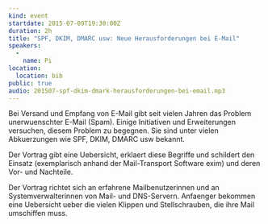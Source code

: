 ```yaml
---
kind: event
startdate: 2015-07-09T19:30:00Z
duration: 2h
title: "SPF, DKIM, DMARC usw: Neue Herausforderungen bei E-Mail"
speakers:
  -
    name: Pi
location:
  location: bib
public: true
audio: 201507-spf-dkim-dmark-herausforderungen-bei-email.mp3
---
```

Bei Versand und Empfang von E-Mail gibt seit vielen Jahren das
Problem unerwuenschter E-Mail (Spam). Einige Initiativen
und Erweiterungen versuchen, diesem Problem zu begegnen.
Sie sind unter vielen Abkuerzungen wie SPF, DKIM, DMARC usw
bekannt.

Der Vortrag gibt eine Uebersicht, erklaert diese Begriffe
und schildert den Einsatz (exemplarisch anhand der Mail-Transport
Software exim) und deren Vor- und Nachteile.

Der Vortrag richtet sich an erfahrene Mailbenutzerinnen und an
Systemverwalterinnen von Mail- und DNS-Servern. Anfaenger
bekommen eine Uebersicht ueber die vielen Klippen und Stellschrauben,
die ihre Mail umschiffen muss.
